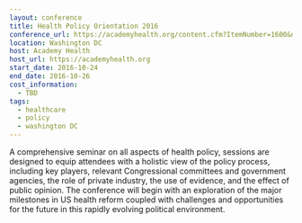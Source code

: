 ```yaml
---
layout: conference
title: Health Policy Orientation 2016
conference_url: https://academyhealth.org/content.cfm?ItemNumber=1600&navItemNumber=530
location: Washington DC
host: Academy Health
host_url: https://academyhealth.org
start_date: 2016-10-24
end_date: 2016-10-26
cost_information:
  - TBD
tags:
  - healthcare
  - policy
  - washington DC
---
```


A comprehensive seminar on all aspects of health policy, sessions are designed to equip attendees with a holistic view of the policy process, including key players, relevant Congressional committees and government agencies, the role of private industry, the use of evidence, and the effect of public opinion. The conference will begin with an exploration of the major milestones in US health reform coupled with challenges and opportunities for the future in this rapidly evolving political environment.
